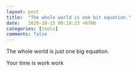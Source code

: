 ```yaml
---
layout: post
title:  "The whole world is one bit equation."
date:   2020-10-15 00:18:23 +0700
categories: [tools]
comments: false
---
```






The whole world is just one big equation.


Your time is work work